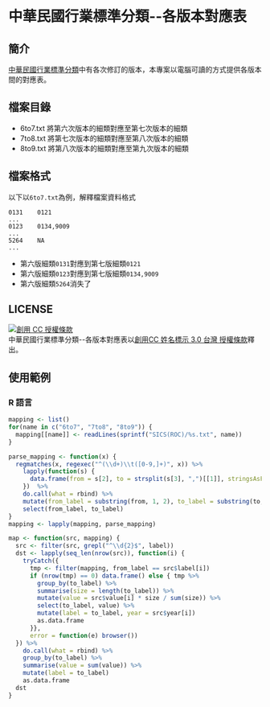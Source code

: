 # 中華民國行業標準分類--各版本對應表

## 簡介

[中華民國行業標準分類](http://www.dgbas.gov.tw/lp.asp?CtNode=3111&CtUnit=566&BaseDSD=7&mp=1)中有各次修訂的版本，本專案以電腦可讀的方式提供各版本間的對應表。

## 檔案目錄

- 6to7.txt 將第六次版本的細類對應至第七次版本的細類
- 7to8.txt 將第七次版本的細類對應至第八次版本的細類
- 8to9.txt 將第八次版本的細類對應至第九次版本的細類

## 檔案格式

以下以`6to7.txt`為例，解釋檔案資料格式

```
0131	0121
...
0123	0134,9009
...
5264	NA
...
```

- 第六版細類`0131`對應到第七版細類`0121`
- 第六版細類`0123`對應到第七版細類`0134,9009`
- 第六版細類`5264`消失了


## LICENSE

<a rel="license" href="http://creativecommons.org/licenses/by/3.0/tw/"><img alt="創用 CC 授權條款" style="border-width:0" src="https://i.creativecommons.org/l/by/3.0/tw/88x31.png" /></a><br /><span xmlns:dct="http://purl.org/dc/terms/" property="dct:title">中華民國行業標準分類--各版本對應表</span>以<a rel="license" href="http://creativecommons.org/licenses/by/3.0/tw/">創用CC 姓名標示 3.0 台灣 授權條款</a>釋出。

## 使用範例

### R 語言

```r
mapping <- list()
for(name in c("6to7", "7to8", "8to9")) {
  mapping[[name]] <- readLines(sprintf("SICS(ROC)/%s.txt", name))
}

parse_mapping <- function(x) {
  regmatches(x, regexec("^(\\d+)\\t([0-9,]+)", x)) %>%
    lapply(function(s) {
      data.frame(from = s[2], to = strsplit(s[3], ",")[[1]], stringsAsFactors = FALSE)
    })  %>%
    do.call(what = rbind) %>%
    mutate(from_label = substring(from, 1, 2), to_label = substring(to, 1, 2)) %>%
    select(from_label, to_label)
}
mapping <- lapply(mapping, parse_mapping)

map <- function(src, mapping) {
  src <- filter(src, grepl("^\\d{2}$", label))
  dst <- lapply(seq_len(nrow(src)), function(i) {
    tryCatch({
      tmp <- filter(mapping, from_label == src$label[i])
      if (nrow(tmp) == 0) data.frame() else { tmp %>%
        group_by(to_label) %>%
        summarise(size = length(to_label)) %>%
        mutate(value = src$value[i] * size / sum(size)) %>%
        select(to_label, value) %>%
        mutate(label = to_label, year = src$year[i])
        as.data.frame
      }},
      error = function(e) browser())
  }) %>%
    do.call(what = rbind) %>%
    group_by(to_label) %>%
    summarise(value = sum(value)) %>%
    mutate(label = to_label)
    as.data.frame
  dst
}
```



